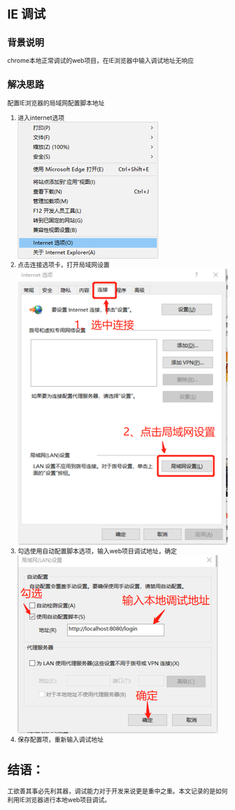 # IE 调试
## 背景说明  
chrome本地正常调试的web项目，在IE浏览器中输入调试地址无响应  
## 解决思路 

配置IE浏览器的局域网配置脚本地址
1. 进入internet选项  
    ![打开Internet选项](https://github.com/doubone/blog/blob/master/docs/images/IE_debug_1.png "打开Internet选项")
2. 点击连接选项卡，打开局域网设置  
    ![选择连接选项卡，打开局域网设置](https://github.com/doubone/blog/blob/master/docs/images/IE_debug_2.png "选择连接选项卡，打开局域网设置")
3. 勾选使用自动配置脚本选项，输入web项目调试地址，确定  
    ![勾选脚本配置选项，输入调试地址](https://github.com/doubone/blog/blob/master/docs/images/IE_debug_3.png "勾选脚本配置选项，输入调试地址")
4. 保存配置项，重新输入调试地址  

# 结语：  
工欲善其事必先利其器，调试能力对于开发来说更是重中之重。本文记录的是如何利用IE浏览器进行本地web项目调试。
